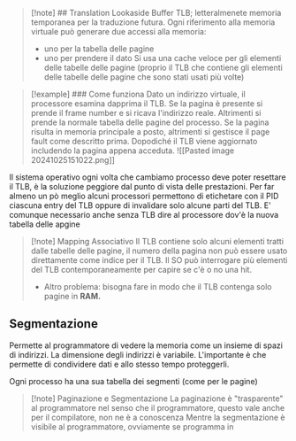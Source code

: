 >[!note] ## Translation Lookaside Buffer
>TLB; letteralmenete memoria temporanea per la traduzione futura.
>Ogni riferimento alla memoria virtuale può generare due accessi alla memoria:
>- uno per la tabella delle pagine
>- uno per prendere il dato
>Si usa una cache veloce per gli elementi delle tabelle delle pagine (proprio il TLB che contiene gli elementi delle tabelle delle pagine che sono stati usati più volte)

>[!example] ### Come funziona 
Dato un indirizzo virtuale, il processore esamina dapprima il TLB. Se la pagina è presente si prende il frame number e si ricava l'indirizzo reale. Altrimenti si prende la normale tabella delle pagine del processo. Se la pagina risulta in memoria principale a posto, altrimenti si gestisce il page fault come descritto prima. Dopodiché il TLB viene aggiornato includendo la pagina appena acceduta.
>![[Pasted image 20241025151022.png]]

Il sistema operativo ogni volta che cambiamo processo deve poter resettare il TLB, è la soluzione peggiore dal punto di vista delle prestazioni. Per far almeno un pò meglio alcuni processori permettono di etichetare con il PID ciascuna entry del TLB oppure di invalidare solo alcune parti del TLB. E' comunque necessario anche senza TLB dire al processore dov'è la nuova tabella delle apgine 

>[!note] Mapping Associativo
>Il TLB contiene solo alcuni elementi tratti dalle tabelle delle pagine, il numero della pagina non può essere usato direttamente come indice per il TLB.  Il SO può interrogare più elementi del TLB contemporaneamente per capire se c'è o no una hit.
>- Altro problema: bisogna fare in modo che il TLB contenga solo pagine in **RAM.** 

## Segmentazione
Permette al programmatore di vedere la memoria come un insieme di spazi di indirizzi. La dimensione degli indirizzi è variabile. L'importante è che permette di condividere dati e allo stesso tempo proteggerli.

Ogni processo ha una sua tabella dei segmenti (come per le pagine)

>[!note] Paginazione e Segmentazione 
>La paginazione è "trasparente" al programmatore nel senso che il programmatore, questo vale  anche per il compilatore, non ne è a conoscenza
>Mentre la segmentazione è visibile al programmatore, ovviamente se programma in  


